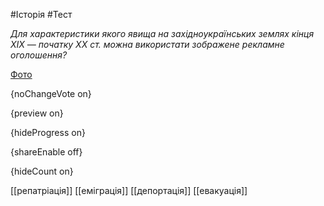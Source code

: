 #Історія #Тест

*Для характеристики якого явища на західноукраїнських землях кінця ХІХ —  початку ХХ ст. можна використати зображене рекламне оголошення?*

[Фото](https://zno.osvita.ua//doc/images/znotest/9/940/8.jpg)

{noChangeVote on}

{preview on}

{hideProgress on}

{shareEnable off}

{hideCount on}

[[репатріація]]
[[еміграція]]
[[депортація]]
[[евакуація]]
